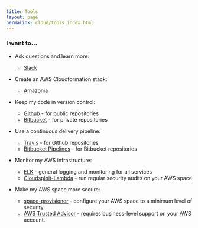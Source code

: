 ```yaml
---
title: Tools
layout: page
permalink: cloud/tools_index.html
---
```


### I want to...

* Ask questions and learn more:
  * [Slack](https://geoscience-australia.slack.com/signup)

* Create an AWS Cloudformation stack:
  * [Amazonia](https://github.com/GeoscienceAustralia/Amazonia)

* Keep my code in version control:
  * [Github](https://github.com/GeoscienceAustralia) - for public repositories
  * [Bitbucket](https://bitbucket.org/geoscienceaustralia) - for private repositories

* Use a continuous delivery pipeline:
  * [Travis](https://travis-ci.org) - for Github repositories
  * [Bitbucket Pipelines](https://bitbucket.org/product/features/pipelines) - for Bitbucket repositories

* Monitor my AWS infrastructure:
  * [ELK](https://github.com/GeoscienceAustralia/metrics) - general logging and monitoring for all services
  * [Cloudsploit-Lambda](https://github.com/GeoscienceAustralia/cloudsploit-lambda) - run regular security audits on your AWS space

* Make my AWS space more secure:
  * [space-provisioner](https://bitbucket.org/geoscienceaustralia/space-provisioner) - configure your AWS space to a minimum level of security
  * [AWS Trusted Advisor](https://aws.amazon.com/premiumsupport/trustedadvisor/) - requires business-level support on your AWS account.

